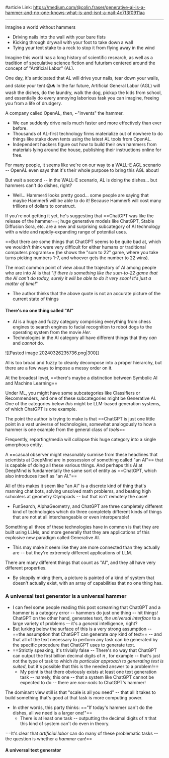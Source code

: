 #article 
Link: https://medium.com/@colin.fraser/generative-ai-is-a-hammer-and-no-one-knows-what-is-and-isnt-a-nail-4c7f3f0911aa

----

Imagine a world without hammers
- Driving nails into the wall with your bare fists
- Kicking through drywall with your foot to take down a wall
- Tying your text stake to a rock to stop it from flying away in the wind

Imagine this world has a long history of scientific research, as well as a tradition of speculative science fiction and futurism centered around the concept of "Artificial Labor" (AL).

One day, it's anticipated that AL will drive your nails, tear down your walls, and stake your tent 😱⛺
In the far future, Artificial General Labor (AGL) will wash the dishes, do the laundry, walk the dog, pickup the kids from school, and essentially do every annoying laborious task you can imagine, freeing you from a life of drudgery.

A company called OpenAL, then, ~"invents" the hammer.
- We can suddenly drive nails much faster and more effectively than ever before.
- Thousands of AL-first technology firms materialize out of nowhere to do things like stake down tents using the latest AL tools from OpenAL.
- Independent hackers figure out how to build their own hammers from materials lying around the house, publishing their instructions online for free.

For many people, it seems like we're on our way to a WALL-E AGL scenario -- OpenAL even says that it's their whole purpose to bring this AGL about!

But wait a second -- in the WALL-E scenario, AL is doing the dishes... but hammers can't do dishes, right?
- Well... Hammer4 looks pretty good... some people are saying that maybe Hammer5 will be able to do it! Because Hammer5 will cost many trillions of dollars to construct.


If you're not getting it yet, he's suggesting that ==ChatGPT was like the release of the hammer==; huge generative models like ChatGPT, Stable Diffusion Sora, etc. are a new and surprising subcategory of AI technology with a wide and rapidly-expanding range of potential uses.

==But there are some things that ChatGPT seems to be quite bad at, which we wouldn't think were very difficult for either humans or traditional computers programs== (he shows the "sum to 22" game, where you take turns picking numbers 1-7, and whoever gets the number to 22 wins).

The most common point of view about the trajectory of AI among people who are into AI is that "*if there is something like the sum-to-22 game that the AI can't do today, surely it will be able to do it very soon! It's just a matter of time!*"
- The author thinks that the above quote is not an accurate picture of the current state of things


#### There's no one thing called "AI"
- AI is a huge and fuzzy category comprising everything from chess engines to search engines to facial recognition to robot dogs to the operating system from the movie *Her*.
- Technologies in the AI category all have different things that they *can* and *cannot* do.

![[Pasted image 20240326235736.png|300]]

AI is too broad and fuzzy to cleanly decompose into a proper hierarchy, but there are a few ways to impose a messy order on it.

At the broadest level, ==there's maybe a distinction between Symbolic AI and Machine Learning==

Under ML, you might have some subcategories like Classifiers or Recommenders, and one of these subcategories might be Generative AI. One of the categories below *this* might be LLM-based generation systems, of which ChatGPT is one example.

The point the author is trying to make is that ==ChatGPT is just one little point in a vast universe of technologies, somewhat analogously to how a hammer is one example from the general class of *tools*==

Frequently, reporting/media will collapse this huge category into a single amorphous entity.

A ==casual observer might reasonably surmise from these headlines that scientists at DeepMind are in possession of something called "an AI"== that is capable of doing all these various things.
And perhaps this AI at DeepMind is fundamentally the same sort of entity as ==ChatGPT, which also introduces itself as "an AI."==

All of this makes it seem like "an AI" is a discrete kind of thing that's manning chat bots, solving unsolved math problems, and beating high schoolers at geometry Olympiads -- but that isn't remotely the case!
- FunSearch, AlphaGeometry, and ChatGPT are three completely different kind of technologies which do three completely different kinds of things that are not at all interchangeable or even interoperable!

Something all three of these technologies have in common is that they are built using LLMs, and more generally that they are applications of this explosive new paradigm called Generative AI.
- This may make it seem like they are more connected than they actually are -- but they're extremely different applications of LLM.

There are many different things that count as "AI", and they all have very different properties.
- By sloppily mixing them, a picture is painted of a kind of system that doesn't actually exist, with an array of capabilities that no one thing has.

### A universal text generator is a universal hammer
- I can feel some people reading this post screaming that ChatGPT and a hammer is a category error -- hammers do just one thing -- hit things! ChatGPT on the other hand, generates text, *the universal interface* to a large variety of problems -- it's a *general* intelligence, right?
- But lurking below the surface of this is a very strong assumption -- ==the assumption that ChatGPT can generate *any* kind of text== -- and that all of the text necessary to perform any task can be generated by the specific procedure that ChatGPT uses to generate text.
- ==Strictly speaking, it's trivially false -- There's no way that ChatGPT can output the first billion decimal digits of $\pi$ , for example -- that's just not the type of task to which *its particular approach to generating text is suited*, but it's possible that this is the needed answer to a problem!==
	- My point is that there obviously exists at least one text generation task -- namely, this one -- that a system like ChatGPT cannot be expected to do -- there are *non-nails* to ChatGPT's hammer!

The dominant view still is that "scale is all you need" -- that all it takes to build something that's good at that task is more computing power.
- In other words, this party thinks: =="If today's hammer can't do the dishes, all we need is a larger one!"==
	- There is at least one task -- outputting the decimal digits of $\pi$ that this kind of system can't do even in theory.

==It's clear that *artificial labor* can do many of these problematic tasks -- the question is whether a *hammer* can!==


#### A universal text generator









